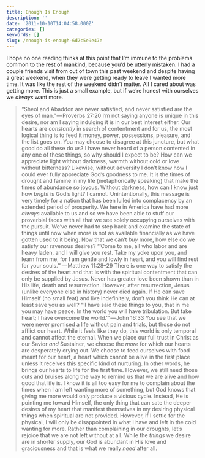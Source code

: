 ```yaml
---
title: Enough Is Enough
description: ''
date: '2011-10-10T14:04:58.000Z'
categories: []
keywords: []
slug: /enough-is-enough-6d7c5e9e47e
---
```

I hope no one reading thinks at this point that I’m immune to the problems common to the rest of mankind, because you’d be utterly mistaken. I had a couple friends visit from out of town this past weekend and despite having a great weekend, when they were getting ready to leave I wanted more time. It was like the rest of the weekend didn’t matter. All I cared about was getting more. This is just a small example, but if we’re honest with ourselves we _always_ want more.
> “Sheol and Abaddon are never satisfied, and never satisfied are the eyes of man.” — Proverbs 27:20
I’m not saying anyone is unique in this desire, nor am I saying indulging it is in our best interest either. Our hearts are _constantly_ in search of contentment and for us, the most logical thing is to feed it money, power, possessions, pleasure, and the list goes on. You may choose to disagree at this juncture, but what good do all these do us? I have never heard of a person contented in any one of these things, so why should I expect to be?
How can we appreciate light without darkness, warmth without cold or love without bitterness? Likewise, without adversity I don’t know how I could ever fully appreciate God’s goodness to me. It is the times of drought and famine in my life (metaphorically speaking) that make the times of abundance so joyous. Without darkness, how can I know just how _bright_ is God’s light? I cannot.
Unintentionally, this message is very timely for a nation that has been lulled into complacency by an extended period of prosperity. We here in America have had more _always_ available to us and so we have been able to stuff our proverbial faces with all that we see solely occupying ourselves with the pursuit. We’ve never had to step back and examine the state of things until now when more is not as available financially as we have gotten used to it being. Now that we can’t _buy_ more, how else do we satisfy our ravenous desires?
> “’Come to me, all who labor and are heavy laden, and I will give you rest. Take my yoke upon you, and learn from me, for I am gentle and lowly in heart, and you will find rest for your souls.’” — Matthew 11:28–29
There is one way to satisfy the desires of the heart and that is with the spiritual contentment that can only be supplied by Jesus. Never has greater love been shown than in His life, death and resurrection. However, after resurrection, Jesus (unlike everyone else in history) never died again. If He can save Himself (no small feat) and live indefinitely, don’t you think He can at least save you as well?
> “‘I have said these things to you, that in me you may have peace. In the world you will have tribulation. But take heart; I have overcome the world.’” — John 16:33
You see that we were never promised a life without pain and trials, but those do not afflict our heart. While it feels like they do, this world is only temporal and cannot affect the eternal. When we place our full trust in Christ as our Savior _and_ Sustainer, we choose the _more_ for which our hearts are desperately crying out. We choose to feed ourselves with food meant for our heart, a heart which cannot be alive in the first place unless it receives this specific kind of nurturing. In other words, he brings our hearts to life for the first time. However, we still need those cuts and bruises along the way to remind us that we are alive and how good that life is.
I know it is all too easy for me to complain about the times when I am left wanting more of something, but God knows that giving me more would only produce a vicious cycle. Instead, He is pointing me toward Himself, the only thing that can sate the deeper desires of my heart that manifest themselves in my desiring physical things when spiritual are not provided. However, if I settle for the physical, I will only be disappointed in what I have and left in the cold wanting for more. Rather than complaining in our droughts, let’s rejoice that we are not left without at all. While the _things_ we desire are in shorter supply, our God is abundant in His love and graciousness and that is what we really _need_ after all.
